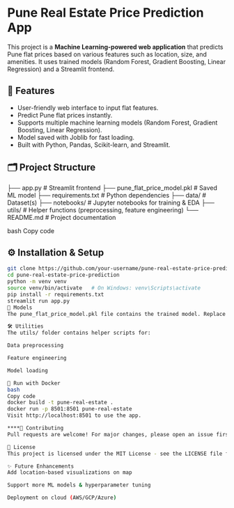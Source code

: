 # Pune Real Estate Price Prediction App

This project is a **Machine Learning-powered web application** that predicts Pune flat prices based on various features such as location, size, and amenities. It uses trained models (Random Forest, Gradient Boosting, Linear Regression) and a Streamlit frontend.

## 🚀 Features
- User-friendly web interface to input flat features.
- Predict Pune flat prices instantly.
- Supports multiple machine learning models (Random Forest, Gradient Boosting, Linear Regression).
- Model saved with Joblib for fast loading.
- Built with Python, Pandas, Scikit-learn, and Streamlit.

## 🗂 Project Structure
├── app.py # Streamlit frontend
├── pune_flat_price_model.pkl # Saved ML model
├── requirements.txt # Python dependencies
├── data/ # Dataset(s)
├── notebooks/ # Jupyter notebooks for training & EDA
├── utils/ # Helper functions (preprocessing, feature engineering)
└── README.md # Project documentation

bash
Copy code

## ⚙️ Installation & Setup
```bash
git clone https://github.com/your-username/pune-real-estate-price-prediction.git
cd pune-real-estate-price-prediction
python -m venv venv
source venv/bin/activate   # On Windows: venv\Scripts\activate
pip install -r requirements.txt
streamlit run app.py
📁 Models
The pune_flat_price_model.pkl file contains the trained model. Replace it with your own retrained model if required.

🛠 Utilities
The utils/ folder contains helper scripts for:

Data preprocessing

Feature engineering

Model loading

🐳 Run with Docker
bash
Copy code
docker build -t pune-real-estate .
docker run -p 8501:8501 pune-real-estate
Visit http://localhost:8501 to use the app.

****🤝 Contributing
Pull requests are welcome! For major changes, please open an issue first to discuss what you’d like to change.

📜 License
This project is licensed under the MIT License - see the LICENSE file for details.

✨ Future Enhancements
Add location-based visualizations on map

Support more ML models & hyperparameter tuning

Deployment on cloud (AWS/GCP/Azure)
